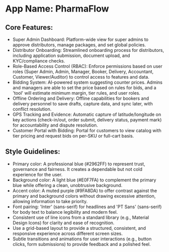 # **App Name**: PharmaFlow

## Core Features:

- Super Admin Dashboard: Platform-wide view for super admins to approve distributors, manage packages, and set global policies.
- Distributor Onboarding: Streamlined onboarding process for distributors, including application submission, document upload, and KYC/compliance checks.
- Role-Based Access Control (RBAC): Enforce permissions based on user roles (Super Admin, Admin, Manager, Booker, Delivery, Accountant, Customer, Viewer/Auditor) to control access to features and data.
- Bidding System: AI-powered system suggesting counter prices. Admins and managers are able to set the price based on rules for bids, and a 'tool' will estimate minimum margin, tier rules, and user roles.
- Offline Ordering and Delivery: Offline capabilities for bookers and delivery personnel to save drafts, capture data, and sync later, with conflict resolution.
- GPS Tracking and Evidence: Automatic capture of latitude/longitude on key actions (check-in/out, order submit, delivery status, payment mark) for accountability and dispute resolution.
- Customer Portal with Bidding: Portal for customers to view catalog with tier pricing and request bids on per-SKU or full-cart basis.

## Style Guidelines:

- Primary color: A professional blue (#2962FF) to represent trust, governance and fairness. It creates a dependable but not cold experience for the user.
- Background color: A light blue (#E0F7FA) to complement the primary blue while offering a clean, unobtrusive background.
- Accent color: A muted purple (#9FA8DA) to offer contrast against the primary and background colors without drawing excessive attention, allowing information to take priority.
- Font pairing: 'Inter' (sans-serif) for headlines and 'PT Sans' (sans-serif) for body text to balance legibility and modern feel.
- Consistent use of line icons from a standard library (e.g., Material Design Icons) for clarity and ease of recognition.
- Use a grid-based layout to provide a structured, consistent, and responsive experience across different screen sizes.
- Subtle transitions and animations for user interactions (e.g., button clicks, form submissions) to provide feedback and a polished feel.